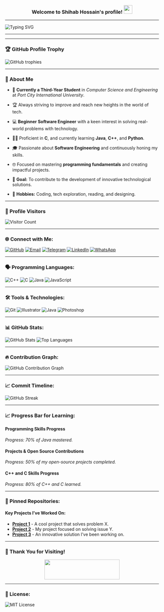 <h3 align="center">
  Welcome to Shihab Hossain's profile! <img src="https://media.giphy.com/media/hvRJCLFzcasrR4ia7z/giphy.gif" width="28">
</h3>

---

![Typing SVG](https://readme-typing-svg.herokuapp.com?font=Courier&color=%23FFFFFF&size=25&center=true&vCenter=true&lines=Welcome+to+my+profile;I+am+Shihab+Hossain;Computer+Science;)


---

---

### 🏆 GitHub Profile Trophy

![GitHub trophies](https://github-profile-trophy.vercel.app/?username=shihab-hossain1&theme=gruvbox&margin-w=15&margin-h=15)

---

### 🌟 About Me

- 🏫 **Currently a Third-Year Student** in *Computer Science and Engineering* at *Port City International University*.

- 🏆 Always striving to improve and reach new heights in the world of tech.

- 💻 **Beginner Software Engineer** with a keen interest in solving real-world problems with technology.

- 🧑‍💻 Proficient in **C**, and currently learning **Java**, **C++**, and **Python**.

- 🎓 Passionate about **Software Engineering** and continuously honing my skills.

- 🤓 Focused on mastering **programming fundamentals** and creating impactful projects.

- 🎯 **Goal:** To contribute to the development of innovative technological solutions.

- 🎨 **Hobbies:** Coding, tech exploration, reading, and designing.

---

### 👀 Profile Visitors

![Visitor Count](https://komarev.com/ghpvc/?username=shihab-hossain1&style=flat-square&color=blue)

---

### 🌐 Connect with Me:

[![GitHub](https://img.shields.io/badge/GitHub-181717?style=for-the-badge&logo=github&logoColor=white)](https://github.com/shihab-hossain1)
[![Email](https://img.shields.io/badge/Email-D14836?style=for-the-badge&logo=gmail&logoColor=white)](mailto:hossainshihab2001@gmail.com)
[![Telegram](https://img.shields.io/badge/Telegram-2CA5E0?style=for-the-badge&logo=telegram&logoColor=white)](https://t.me/shihab_hossain1)
[![LinkedIn](https://img.shields.io/badge/LinkedIn-0077B5?style=for-the-badge&logo=linkedin&logoColor=white)](https://www.linkedin.com/in/shihab-hossain-931276266/)
[![WhatsApp](https://img.shields.io/badge/WhatsApp-25D366?style=for-the-badge&logo=whatsapp&logoColor=white)](https://wa.me/<01533815609>)

---

### 🗣 Programming Languages:

![C++](https://img.shields.io/badge/-C++-00599C?logo=c%2B%2B&logoColor=white&style=flat)
![C](https://img.shields.io/badge/-C-A8B9CC?logo=c&logoColor=black&style=flat)
![Java](https://img.shields.io/badge/-Java-007396?logo=java&logoColor=white&style=flat)
![JavaScript](https://img.shields.io/badge/-JavaScript-F7DF1E?logo=javascript&logoColor=black&style=flat)

---

### 🛠 Tools & Technologies:

![Git](https://img.shields.io/badge/-Git-F05032?logo=git&logoColor=white&style=flat)
![Illustrator](https://img.shields.io/badge/-Illustrator-FF9A00?logo=adobe-illustrator&logoColor=white&style=flat)
![Java](https://img.shields.io/badge/-Java-007396?logo=java&logoColor=white&style=flat)
![Photoshop](https://img.shields.io/badge/-Photoshop-31A8FF?logo=adobe-photoshop&logoColor=white&style=flat)

---

### 📊 GitHub Stats:

![GitHub Stats](https://github-readme-stats.vercel.app/api?username=shihab-hossain1&show_icons=true&theme=radical)
![Top Languages](https://github-readme-stats.vercel.app/api/top-langs/?username=shihab-hossain1&layout=compact&theme=radical)

---

### 🔥 Contribution Graph:

![GitHub Contribution Graph](https://github-readme-activity-graph.vercel.app/graph?username=shihab-hossain1&theme=react-dark)

---

### 📈 Commit Timeline:

![GitHub Streak](https://streak-stats.demolab.com?user=shihab-hossain1&theme=dark&date_format=j%20M%5B%20Y%5D)

---

### 📈 Progress Bar for Learning:

#### Programming Skills Progress

*Progress: 70% of Java mastered.*

#### Projects & Open Source Contributions

*Progress: 50% of my open-source projects completed.*

#### C++ and C Skills Progress

*Progress: 80% of C++ and C learned.*


---

### 📌 Pinned Repositories:

#### Key Projects I’ve Worked On:

- [**Project 1**](https://github.com/shihab-hossain1/project1) - A cool project that solves problem X.
- [**Project 2**](https://github.com/shihab-hossain1/project2) - My project focused on solving issue Y.
- [**Project 3**](https://github.com/shihab-hossain1/project3) - An innovative solution I’ve been working on.

---

### 💬 Thank You for Visiting!

<p align="center">
  <img src="https://media.giphy.com/media/jpVnC65DmYeyRL4LHS/giphy.gif" width="70%" height="65px">
</p>

---

### 📝 License:

![MIT License](https://img.shields.io/badge/License-MIT-green.svg)
